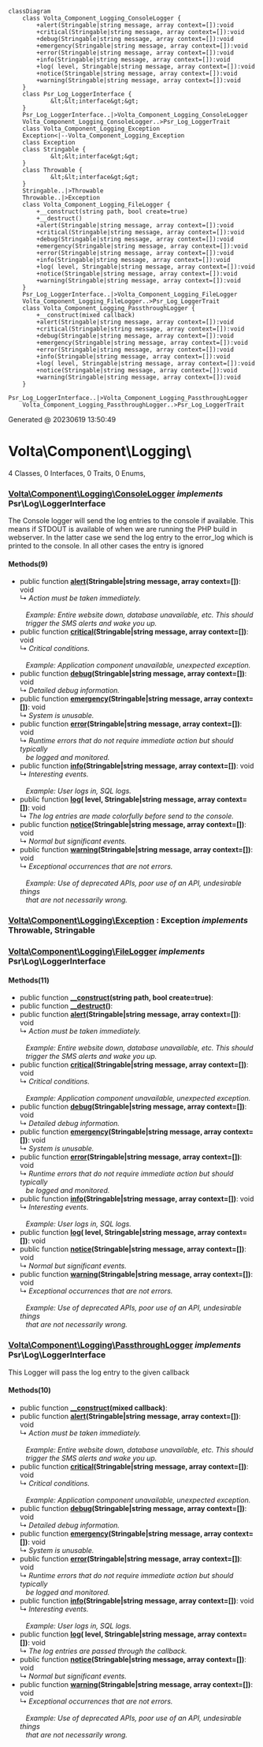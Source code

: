[//]: # (Start Quadro\UmlDoc\MermaidDiagram)
```mermaid
classDiagram
    class Volta_Component_Logging_ConsoleLogger {
        +alert(Stringable|string message, array context=[]):void
        +critical(Stringable|string message, array context=[]):void
        +debug(Stringable|string message, array context=[]):void
        +emergency(Stringable|string message, array context=[]):void
        +error(Stringable|string message, array context=[]):void
        +info(Stringable|string message, array context=[]):void
        +log( level, Stringable|string message, array context=[]):void
        +notice(Stringable|string message, array context=[]):void
        +warning(Stringable|string message, array context=[]):void
    }
    class Psr_Log_LoggerInterface {
         	&lt;&lt;interface&gt;&gt;
    }
    Psr_Log_LoggerInterface..|>Volta_Component_Logging_ConsoleLogger
    Volta_Component_Logging_ConsoleLogger..>Psr_Log_LoggerTrait
    class Volta_Component_Logging_Exception
    Exception<|--Volta_Component_Logging_Exception
    class Exception
    class Stringable {
         	&lt;&lt;interface&gt;&gt;
    }
    class Throwable {
         	&lt;&lt;interface&gt;&gt;
    }
    Stringable..|>Throwable
    Throwable..|>Exception
    class Volta_Component_Logging_FileLogger {
        +__construct(string path, bool create=true)
        +__destruct()
        +alert(Stringable|string message, array context=[]):void
        +critical(Stringable|string message, array context=[]):void
        +debug(Stringable|string message, array context=[]):void
        +emergency(Stringable|string message, array context=[]):void
        +error(Stringable|string message, array context=[]):void
        +info(Stringable|string message, array context=[]):void
        +log( level, Stringable|string message, array context=[]):void
        +notice(Stringable|string message, array context=[]):void
        +warning(Stringable|string message, array context=[]):void
    }
    Psr_Log_LoggerInterface..|>Volta_Component_Logging_FileLogger
    Volta_Component_Logging_FileLogger..>Psr_Log_LoggerTrait
    class Volta_Component_Logging_PassthroughLogger {
        +__construct(mixed callback)
        +alert(Stringable|string message, array context=[]):void
        +critical(Stringable|string message, array context=[]):void
        +debug(Stringable|string message, array context=[]):void
        +emergency(Stringable|string message, array context=[]):void
        +error(Stringable|string message, array context=[]):void
        +info(Stringable|string message, array context=[]):void
        +log( level, Stringable|string message, array context=[]):void
        +notice(Stringable|string message, array context=[]):void
        +warning(Stringable|string message, array context=[]):void
    }
    Psr_Log_LoggerInterface..|>Volta_Component_Logging_PassthroughLogger
    Volta_Component_Logging_PassthroughLogger..>Psr_Log_LoggerTrait
```
[//]: # (End Quadro\UmlDoc\MermaidDiagram)
[//]: # (Start Quadro\UmlDoc\MdDiagram)

Generated @  20230619 13:50:49

# Volta\Component\Logging\
4 Classes, 0 Interfaces, 0 Traits, 0 Enums,
### [Volta\Component\Logging\ConsoleLogger](#) *implements* Psr\Log\LoggerInterface
 The Console logger will send the log entries to the console if available. This means if STDOUT is available of
 when we are running the PHP build in webserver. In the latter case we send the log entry to the error_log which
 is printed to the console. In all other cases the entry is ignored
#### Methods(9)
- public function **[alert](#)(Stringable|string message, array context=[])**: void\
&rdsh; *Action must be taken immediately.*\
&nbsp;&nbsp; \
&nbsp;&nbsp; *Example: Entire website down, database unavailable, etc. This should*\
&nbsp;&nbsp; *trigger the SMS alerts and wake you up.*
- public function **[critical](#)(Stringable|string message, array context=[])**: void\
&rdsh; *Critical conditions.*\
&nbsp;&nbsp; \
&nbsp;&nbsp; *Example: Application component unavailable, unexpected exception.*
- public function **[debug](#)(Stringable|string message, array context=[])**: void\
&rdsh; *Detailed debug information.*
- public function **[emergency](#)(Stringable|string message, array context=[])**: void\
&rdsh; *System is unusable.*
- public function **[error](#)(Stringable|string message, array context=[])**: void\
&rdsh; *Runtime errors that do not require immediate action but should typically*\
&nbsp;&nbsp; *be logged and monitored.*
- public function **[info](#)(Stringable|string message, array context=[])**: void\
&rdsh; *Interesting events.*\
&nbsp;&nbsp; \
&nbsp;&nbsp; *Example: User logs in, SQL logs.*
- public function **[log](#)( level, Stringable|string message, array context=[])**: void\
&rdsh; *The log entries are made colorfully before send to the console.*
- public function **[notice](#)(Stringable|string message, array context=[])**: void\
&rdsh; *Normal but significant events.*
- public function **[warning](#)(Stringable|string message, array context=[])**: void\
&rdsh; *Exceptional occurrences that are not errors.*\
&nbsp;&nbsp; \
&nbsp;&nbsp; *Example: Use of deprecated APIs, poor use of an API, undesirable things*\
&nbsp;&nbsp; *that are not necessarily wrong.*
### [Volta\Component\Logging\Exception](#) : Exception *implements* Throwable, Stringable
### [Volta\Component\Logging\FileLogger](#) *implements* Psr\Log\LoggerInterface
#### Methods(11)
- public function **[__construct](#)(string path, bool create=true)**:
- public function **[__destruct](#)()**:
- public function **[alert](#)(Stringable|string message, array context=[])**: void\
&rdsh; *Action must be taken immediately.*\
&nbsp;&nbsp; \
&nbsp;&nbsp; *Example: Entire website down, database unavailable, etc. This should*\
&nbsp;&nbsp; *trigger the SMS alerts and wake you up.*
- public function **[critical](#)(Stringable|string message, array context=[])**: void\
&rdsh; *Critical conditions.*\
&nbsp;&nbsp; \
&nbsp;&nbsp; *Example: Application component unavailable, unexpected exception.*
- public function **[debug](#)(Stringable|string message, array context=[])**: void\
&rdsh; *Detailed debug information.*
- public function **[emergency](#)(Stringable|string message, array context=[])**: void\
&rdsh; *System is unusable.*
- public function **[error](#)(Stringable|string message, array context=[])**: void\
&rdsh; *Runtime errors that do not require immediate action but should typically*\
&nbsp;&nbsp; *be logged and monitored.*
- public function **[info](#)(Stringable|string message, array context=[])**: void\
&rdsh; *Interesting events.*\
&nbsp;&nbsp; \
&nbsp;&nbsp; *Example: User logs in, SQL logs.*
- public function **[log](#)( level, Stringable|string message, array context=[])**: void
- public function **[notice](#)(Stringable|string message, array context=[])**: void\
&rdsh; *Normal but significant events.*
- public function **[warning](#)(Stringable|string message, array context=[])**: void\
&rdsh; *Exceptional occurrences that are not errors.*\
&nbsp;&nbsp; \
&nbsp;&nbsp; *Example: Use of deprecated APIs, poor use of an API, undesirable things*\
&nbsp;&nbsp; *that are not necessarily wrong.*
### [Volta\Component\Logging\PassthroughLogger](#) *implements* Psr\Log\LoggerInterface
 This Logger will pass the log entry to the given callback
#### Methods(10)
- public function **[__construct](#)(mixed callback)**:
- public function **[alert](#)(Stringable|string message, array context=[])**: void\
&rdsh; *Action must be taken immediately.*\
&nbsp;&nbsp; \
&nbsp;&nbsp; *Example: Entire website down, database unavailable, etc. This should*\
&nbsp;&nbsp; *trigger the SMS alerts and wake you up.*
- public function **[critical](#)(Stringable|string message, array context=[])**: void\
&rdsh; *Critical conditions.*\
&nbsp;&nbsp; \
&nbsp;&nbsp; *Example: Application component unavailable, unexpected exception.*
- public function **[debug](#)(Stringable|string message, array context=[])**: void\
&rdsh; *Detailed debug information.*
- public function **[emergency](#)(Stringable|string message, array context=[])**: void\
&rdsh; *System is unusable.*
- public function **[error](#)(Stringable|string message, array context=[])**: void\
&rdsh; *Runtime errors that do not require immediate action but should typically*\
&nbsp;&nbsp; *be logged and monitored.*
- public function **[info](#)(Stringable|string message, array context=[])**: void\
&rdsh; *Interesting events.*\
&nbsp;&nbsp; \
&nbsp;&nbsp; *Example: User logs in, SQL logs.*
- public function **[log](#)( level, Stringable|string message, array context=[])**: void\
&rdsh; *The log entries are passed through the callback.*
- public function **[notice](#)(Stringable|string message, array context=[])**: void\
&rdsh; *Normal but significant events.*
- public function **[warning](#)(Stringable|string message, array context=[])**: void\
&rdsh; *Exceptional occurrences that are not errors.*\
&nbsp;&nbsp; \
&nbsp;&nbsp; *Example: Use of deprecated APIs, poor use of an API, undesirable things*\
&nbsp;&nbsp; *that are not necessarily wrong.*

[//]: # (End Quadro\UmlDoc\MdDiagram)
